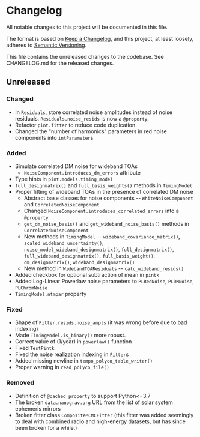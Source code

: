 # Changelog
All notable changes to this project will be documented in this file.

The format is based on [Keep a Changelog](https://keepachangelog.com/en/1.0.0/),
and this project, at least loosely, adheres to [Semantic Versioning](https://semver.org/spec/v2.0.0.html).

This file contains the unreleased changes to the codebase. See CHANGELOG.md for
the released changes.

## Unreleased
### Changed
- In `Residuals`, store correlated noise amplitudes instead of noise residuals. `Residuals.noise_resids` is now a `@property`.
- Refactor `pint.fitter` to reduce code duplication
- Changed the "number of harmonics" parameters in red noise components into `intParameter`s
### Added
- Simulate correlated DM noise for wideband TOAs
    - `NoiseComponent.introduces_dm_errors` attribute
- Type hints in `pint.models.timing_model`
- `full_designmatrix()` and `full_basis_weights()` methods in `TimingModel`
- Proper fitting of wideband TOAs in the presence of correlated DM noise
    - Abstract base classes for noise components -- `WhiteNoiseComponent` and `CorrelatedNoiseComponent`
    - Changed `NoiseComponent.introduces_correlated_errors` into a `@property`
    - `get_dm_noise_basis()` and `get_wideband_noise_basis()` methods in `CorrelatedNoiseComponent` 
    - New methods in `TimingModel` -- `wideband_covariance_matrix()`, `scaled_wideband_uncertainty()`, `noise_model_wideband_designmatrix()`, `full_designmatrix()`, `full_wideband_designmatrix()`, `full_basis_weight()`, `dm_designmatrix()`, `wideband_designmatrix()`
    - New method in `WidebandTOAResiduals` -- `calc_wideband_resids()`
- Added checkbox for optional subtraction of mean in `pintk`
- Added Log-Linear Powerlaw noise parameters to `PLRedNoise`, `PLDMNoise`, `PLChromNoise`
- `TimingModel.ntmpar` property
### Fixed
- Shape of `Fitter.resids.noise_ampls` (it was wrong before due to bad indexing)
- Made `TimingModel.is_binary()` more robust.
- Correct value of (1/year) in `powerlaw()` function
- Fixed `TestPintk`
- Fixed the noise realization indexing in `Fitter`s
- Added missing newline in `tempo_polyco_table_writer()`
- Proper warning in `read_polyco_file()`
### Removed
- Definition of `@cached_property` to support Python<=3.7
- The broken `data.nanograv.org` URL from the list of solar system ephemeris mirrors
- Broken fitter class `CompositeMCMCFitter` (this fitter was added seemingly to deal with combined radio and high-energy datasets, but has since been broken for a while.)
